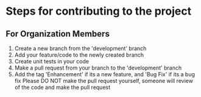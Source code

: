 # Steps for contributing to the project
## For Organization Members
1. Create a new branch from the 'development' branch
2. Add your feature/code to the newly created branch
3. Create unit tests in your code
4. Make a pull request from your branch to the 'development' branch
5. Add the tag 'Enhancement' if its a new feature, and 'Bug Fix' if its a bug fix 
Please DO NOT make the pull request yourself, someone will review of the code and make the pull request
